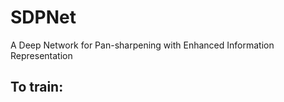# SDPNet
A Deep Network for Pan-sharpening with Enhanced Information Representation




## To train:
